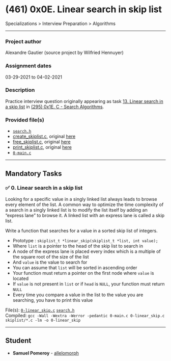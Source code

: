 # (461) 0x0E. Linear search in skip list
Specializations > Interview Preparation > Algorithms

---

### Project author
Alexandre Gautier (source project by Wilfried Hennuyer)

### Assignment dates
03-29-2021 to 04-02-2021

### Description
Practice interview question originally appearing as task [13. Linear search in a skip list](https://github.com/allelomorph/holbertonschool-low_level_programming/blob/master/0x1E-search_algorithms/106-linear_skip.c) in [(295) 0x1E. C - Search Algorithms](https://github.com/allelomorph/holbertonschool-low_level_programming/tree/master/0x1E-search_algorithms).

### Provided file(s)
* [`search.h`](./search.h)
* [create_skiplist.c](./skiplist/create_skiplist.c), original [here](https://github.com/holbertonschool/0x0E.Linear_search-in_skip_list/blob/main/create_skiplist.c)
* [free_skiplist.c](./skiplist/free_skiplist.c), original [here](https://github.com/holbertonschool/0x0E.Linear_search-in_skip_list/blob/main/free_skiplist.c)
* [print_skiplist.c](./skiplist/print_skiplist.c), original [here](https://github.com/holbertonschool/0x0E.Linear_search-in_skip_list/blob/main/print_skiplist.c)
* [`0-main.c`](./0-main.c)

---

## Mandatory Tasks

### :white_check_mark: 0. Linear search in a skip list
Looking for a specific value in a singly linked list always leads to browse every element of the list. A common way to optimize the time complexity of a search in a singly linked list is to modify the list itself by adding an “express lane” to browse it. A linked list with an express lane is called a skip list.

Write a function that searches for a value in a sorted skip list of integers.

* Prototype : `skiplist_t *linear_skip(skiplist_t *list, int value);`
* Where `list` is a pointer to the head of the skip list to search in
* A node of the express lane is placed every index which is a multiple of the square root of the size of the list
* And `value` is the value to search for
* You can assume that `list` will be sorted in ascending order
* Your function must return a pointer on the first node where `value` is located
* If `value` is not present in `list` or if `head` is `NULL`, your function must return `NULL`
* Every time you compare a value in the list to the value you are searching, you have to print this value

File(s): [`0-linear_skip.c`](./0-linear_skip.c) [`search.h`](./search.h)\
Compiled: `gcc -Wall -Wextra -Werror -pedantic 0-main.c 0-linear_skip.c skiplist/*.c -lm -o 0-linear_skip`

---

## Student
* **Samuel Pomeroy** - [allelomorph](github.com/allelomorph)
